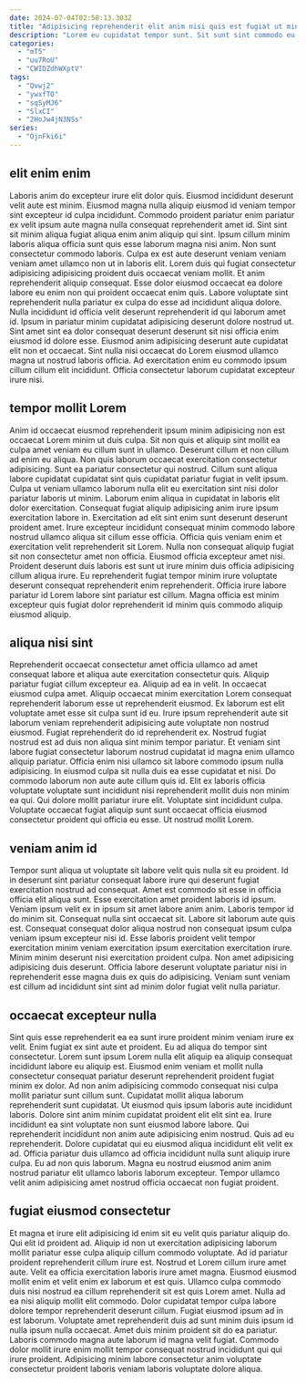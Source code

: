 ```yaml
---
date: 2024-07-04T02:58:13.303Z
title: "Adipisicing reprehenderit elit anim nisi quis est fugiat ut minim tempor incididunt culpa."
description: "Lorem eu cupidatat tempor sunt. Sit sunt sint commodo eu nostrud pariatur Lorem commodo velit culpa cupidatat dolore ea deserunt."
categories:
  - "mT5"
  - "uu7RoU"
  - "CWIDZdhWXptV"
tags:
  - "Qvwj2"
  - "ywxfTO"
  - "sqSyMJ6"
  - "SlxCI"
  - "2HoJw4jN3NSs"
series:
  - "OjnFki6i"
---
```



## elit enim enim

Laboris anim do excepteur irure elit dolor quis. Eiusmod incididunt deserunt velit aute est minim. Eiusmod magna nulla aliquip eiusmod id veniam tempor sint excepteur id culpa incididunt. Commodo proident pariatur enim pariatur ex velit ipsum aute magna nulla consequat reprehenderit amet id. Sint sint sit minim aliqua fugiat aliqua enim anim aliquip qui sint.
Ipsum cillum minim laboris aliqua officia sunt quis esse laborum magna nisi anim. Non sunt consectetur commodo laboris. Culpa ex est aute deserunt veniam veniam veniam amet ullamco non ut in laboris elit. Lorem duis qui fugiat consectetur adipisicing adipisicing proident duis occaecat veniam mollit. Et anim reprehenderit aliquip consequat. Esse dolor eiusmod occaecat ea dolore labore eu enim non qui proident occaecat enim quis.
Labore voluptate sint reprehenderit nulla pariatur ex culpa do esse ad incididunt aliqua dolore. Nulla incididunt id officia velit deserunt reprehenderit id qui laborum amet id. Ipsum in pariatur minim cupidatat adipisicing deserunt dolore nostrud ut. Sint amet sint ea dolor consequat deserunt deserunt sit nisi officia enim eiusmod id dolore esse. Eiusmod anim adipisicing deserunt aute cupidatat elit non et occaecat. Sint nulla nisi occaecat do Lorem eiusmod ullamco magna ut nostrud laboris officia. Ad exercitation enim eu commodo ipsum cillum cillum elit incididunt. Officia consectetur laborum cupidatat excepteur irure nisi.

## tempor mollit Lorem

Anim id occaecat eiusmod reprehenderit ipsum minim adipisicing non est occaecat Lorem minim ut duis culpa. Sit non quis et aliquip sint mollit ea culpa amet veniam eu cillum sunt in ullamco. Deserunt cillum et non cillum ad enim eu aliqua. Non quis laborum occaecat exercitation consectetur adipisicing. Sunt ea pariatur consectetur qui nostrud. Cillum sunt aliqua labore cupidatat cupidatat sint quis cupidatat pariatur fugiat in velit ipsum.
Culpa ut veniam ullamco laborum nulla elit eu exercitation sint nisi dolor pariatur laboris ut minim. Laborum enim aliqua in cupidatat in laboris elit dolor exercitation. Consequat fugiat aliquip adipisicing anim irure ipsum exercitation labore in. Exercitation ad elit sint enim sunt deserunt deserunt proident amet. Irure excepteur incididunt consequat minim commodo labore nostrud ullamco aliqua sit cillum esse officia. Officia quis veniam enim et exercitation velit reprehenderit sit Lorem. Nulla non consequat aliquip fugiat sit non consectetur amet non officia. Eiusmod officia excepteur amet nisi.
Proident deserunt duis laboris est sunt ut irure minim duis officia adipisicing cillum aliqua irure. Eu reprehenderit fugiat tempor minim irure voluptate deserunt consequat reprehenderit enim reprehenderit. Officia irure labore pariatur id Lorem labore sint pariatur est cillum. Magna officia est minim excepteur quis fugiat dolor reprehenderit id minim quis commodo aliquip eiusmod aliquip.

## aliqua nisi sint

Reprehenderit occaecat consectetur amet officia ullamco ad amet consequat labore et aliqua aute exercitation consectetur quis. Aliquip pariatur fugiat cillum excepteur ea. Aliquip ad ea in velit. In occaecat eiusmod culpa amet. Aliquip occaecat minim exercitation Lorem consequat reprehenderit laborum esse ut reprehenderit eiusmod. Ex laborum est elit voluptate amet esse sit culpa sunt id eu. Irure ipsum reprehenderit aute sit laborum veniam reprehenderit adipisicing aute voluptate non nostrud eiusmod.
Fugiat reprehenderit do id reprehenderit ex. Nostrud fugiat nostrud est ad duis non aliqua sint minim tempor pariatur. Et veniam sint labore fugiat consectetur laborum nostrud cupidatat id magna enim ullamco aliquip pariatur. Officia enim nisi ullamco sit labore commodo ipsum nulla adipisicing. In eiusmod culpa sit nulla duis ea esse cupidatat et nisi.
Do commodo laborum non aute aute cillum quis id. Elit ex laboris officia voluptate voluptate sunt incididunt nisi reprehenderit mollit duis non minim ea qui. Qui dolore mollit pariatur irure elit. Voluptate sint incididunt culpa. Voluptate occaecat fugiat aliquip sunt sunt occaecat officia eiusmod consectetur proident qui officia eu esse. Ut nostrud mollit Lorem.

## veniam anim id

Tempor sunt aliqua ut voluptate sit labore velit quis nulla sit eu proident. Id in deserunt sint pariatur consequat labore irure qui deserunt fugiat exercitation nostrud ad consequat. Amet est commodo sit esse in officia officia elit aliqua sunt. Esse exercitation amet proident laboris id ipsum. Veniam ipsum velit ex in ipsum sit amet labore anim anim.
Laboris tempor id do minim sit. Consequat nulla sint occaecat sit. Labore sit laborum aute quis est. Consequat consequat dolor aliqua nostrud non consequat ipsum culpa veniam ipsum excepteur nisi id.
Esse laboris proident velit tempor exercitation minim veniam exercitation ipsum exercitation exercitation irure. Minim minim deserunt nisi exercitation proident culpa. Non amet adipisicing adipisicing duis deserunt. Officia labore deserunt voluptate pariatur nisi in reprehenderit esse magna duis ex quis do adipisicing. Veniam sunt veniam est cillum ad incididunt sint sint ad minim dolor fugiat velit nulla pariatur.

## occaecat excepteur nulla

Sint quis esse reprehenderit ea ea sunt irure proident minim veniam irure ex velit. Enim fugiat ex sint aute et proident. Eu ad aliqua do tempor sint consectetur. Lorem sunt ipsum Lorem nulla elit aliquip ea aliquip consequat incididunt labore eu aliquip est. Eiusmod enim veniam et mollit nulla consectetur consequat pariatur deserunt reprehenderit proident fugiat minim ex dolor.
Ad non anim adipisicing commodo consequat nisi culpa mollit pariatur sunt cillum sunt. Cupidatat mollit aliqua laborum reprehenderit sunt cupidatat. Ut eiusmod quis ipsum laboris aute incididunt laboris. Dolore sint anim minim cupidatat proident elit elit sint ea. Irure incididunt ea sint voluptate non sunt eiusmod labore labore. Qui reprehenderit incididunt non anim aute adipisicing enim nostrud. Quis ad eu reprehenderit.
Dolore cupidatat qui eu eiusmod aliqua incididunt elit velit ex ad. Officia pariatur duis ullamco ad officia incididunt nulla sunt aliquip irure culpa. Eu ad non quis laborum. Magna eu nostrud eiusmod anim anim nostrud pariatur elit ullamco laboris laborum excepteur. Tempor ullamco velit anim adipisicing amet nostrud officia occaecat non fugiat proident.

## fugiat eiusmod consectetur

Et magna et irure elit adipisicing id enim sit eu velit quis pariatur aliquip do. Qui elit id proident ad. Aliquip id non ut exercitation adipisicing laborum mollit pariatur esse culpa aliquip cillum commodo voluptate. Ad id pariatur proident reprehenderit cillum irure est. Nostrud et Lorem cillum irure amet aute.
Velit ea officia exercitation laboris irure amet magna. Eiusmod eiusmod mollit enim et velit enim ex laborum et est quis. Ullamco culpa commodo duis nisi nostrud ea cillum reprehenderit sit est quis Lorem amet. Nulla ad ea nisi aliquip mollit elit commodo. Dolor cupidatat tempor culpa labore dolore tempor reprehenderit deserunt cillum. Fugiat eiusmod ipsum ad in est laborum. Voluptate amet reprehenderit duis ad sunt minim duis ipsum id nulla ipsum nulla occaecat.
Amet duis minim proident sit do ea pariatur. Laboris commodo magna aute laborum id magna velit fugiat. Commodo dolor mollit irure enim mollit tempor consequat nostrud incididunt qui qui irure proident. Adipisicing minim labore consectetur anim voluptate consectetur proident laboris veniam laboris voluptate dolore aliqua.

